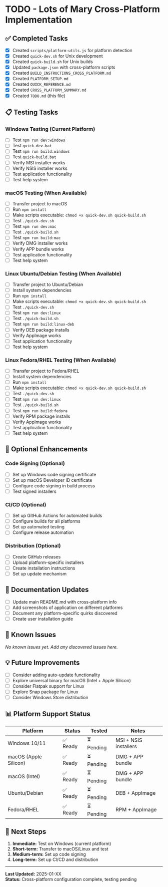 # TODO - Lots of Mary Cross-Platform Implementation

## ✅ Completed Tasks

- [x] Created `scripts/platform-utils.js` for platform detection
- [x] Created `quick-dev.sh` for Unix development
- [x] Created `quick-build.sh` for Unix builds
- [x] Updated `package.json` with cross-platform scripts
- [x] Created `BUILD_INSTRUCTIONS_CROSS_PLATFORM.md`
- [x] Created `PLATFORM_SETUP.md`
- [x] Created `QUICK_REFERENCE.md`
- [x] Created `CROSS_PLATFORM_SUMMARY.md`
- [x] Created `TODO.md` (this file)

## 📋 Testing Tasks

### Windows Testing (Current Platform)
- [ ] Test `npm run dev:windows`
- [ ] Test `quick-dev.bat`
- [ ] Test `npm run build:windows`
- [ ] Test `quick-build.bat`
- [ ] Verify MSI installer works
- [ ] Verify NSIS installer works
- [ ] Test application functionality
- [ ] Test help system

### macOS Testing (When Available)
- [ ] Transfer project to macOS
- [ ] Run `npm install`
- [ ] Make scripts executable: `chmod +x quick-dev.sh quick-build.sh`
- [ ] Test `./quick-dev.sh`
- [ ] Test `npm run dev:mac`
- [ ] Test `./quick-build.sh`
- [ ] Test `npm run build:mac`
- [ ] Verify DMG installer works
- [ ] Verify APP bundle works
- [ ] Test application functionality
- [ ] Test help system

### Linux Ubuntu/Debian Testing (When Available)
- [ ] Transfer project to Ubuntu/Debian
- [ ] Install system dependencies
- [ ] Run `npm install`
- [ ] Make scripts executable: `chmod +x quick-dev.sh quick-build.sh`
- [ ] Test `./quick-dev.sh`
- [ ] Test `npm run dev:linux`
- [ ] Test `./quick-build.sh`
- [ ] Test `npm run build:linux-deb`
- [ ] Verify DEB package installs
- [ ] Verify AppImage works
- [ ] Test application functionality
- [ ] Test help system

### Linux Fedora/RHEL Testing (When Available)
- [ ] Transfer project to Fedora/RHEL
- [ ] Install system dependencies
- [ ] Run `npm install`
- [ ] Make scripts executable: `chmod +x quick-dev.sh quick-build.sh`
- [ ] Test `./quick-dev.sh`
- [ ] Test `npm run dev:linux`
- [ ] Test `./quick-build.sh`
- [ ] Test `npm run build:fedora`
- [ ] Verify RPM package installs
- [ ] Verify AppImage works
- [ ] Test application functionality
- [ ] Test help system

## 🔧 Optional Enhancements

### Code Signing (Optional)
- [ ] Set up Windows code signing certificate
- [ ] Set up macOS Developer ID certificate
- [ ] Configure code signing in build process
- [ ] Test signed installers

### CI/CD (Optional)
- [ ] Set up GitHub Actions for automated builds
- [ ] Configure builds for all platforms
- [ ] Set up automated testing
- [ ] Configure release automation

### Distribution (Optional)
- [ ] Create GitHub releases
- [ ] Upload platform-specific installers
- [ ] Create installation instructions
- [ ] Set up update mechanism

## 📝 Documentation Updates

- [ ] Update main README.md with cross-platform info
- [ ] Add screenshots of application on different platforms
- [ ] Document any platform-specific quirks discovered
- [ ] Create user installation guide

## 🐛 Known Issues

_No known issues yet. Add any discovered issues here._

## 💡 Future Improvements

- [ ] Consider adding auto-update functionality
- [ ] Explore universal binary for macOS (Intel + Apple Silicon)
- [ ] Consider Flatpak support for Linux
- [ ] Explore Snap package for Linux
- [ ] Consider Windows Store distribution

## 📊 Platform Support Status

| Platform | Status | Tested | Notes |
|----------|--------|--------|-------|
| Windows 10/11 | ✅ Ready | ⏳ Pending | MSI + NSIS installers |
| macOS (Apple Silicon) | ✅ Ready | ⏳ Pending | DMG + APP bundle |
| macOS (Intel) | ✅ Ready | ⏳ Pending | DMG + APP bundle |
| Ubuntu/Debian | ✅ Ready | ⏳ Pending | DEB + AppImage |
| Fedora/RHEL | ✅ Ready | ⏳ Pending | RPM + AppImage |

## 🎯 Next Steps

1. **Immediate:** Test on Windows (current platform)
2. **Short-term:** Transfer to macOS/Linux and test
3. **Medium-term:** Set up code signing
4. **Long-term:** Set up CI/CD and distribution

---

**Last Updated:** 2025-01-XX  
**Status:** Cross-platform configuration complete, testing pending
